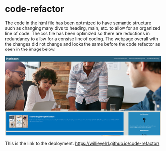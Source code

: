 # code-refactor

The code in the html file has been optimized to have semantic structure such as changing many divs to heading, main, etc. to allow for an organized line of code. The css file has been optimized so there are reductions in redundancy to allow for a consise line of coding. The webpage overall with the changes did not change and looks the same before the code refactor as seen in the image below.

![alt text](image-1.png)

This is the link to the deployment.
https://willieyeh1.github.io/code-refactor/
